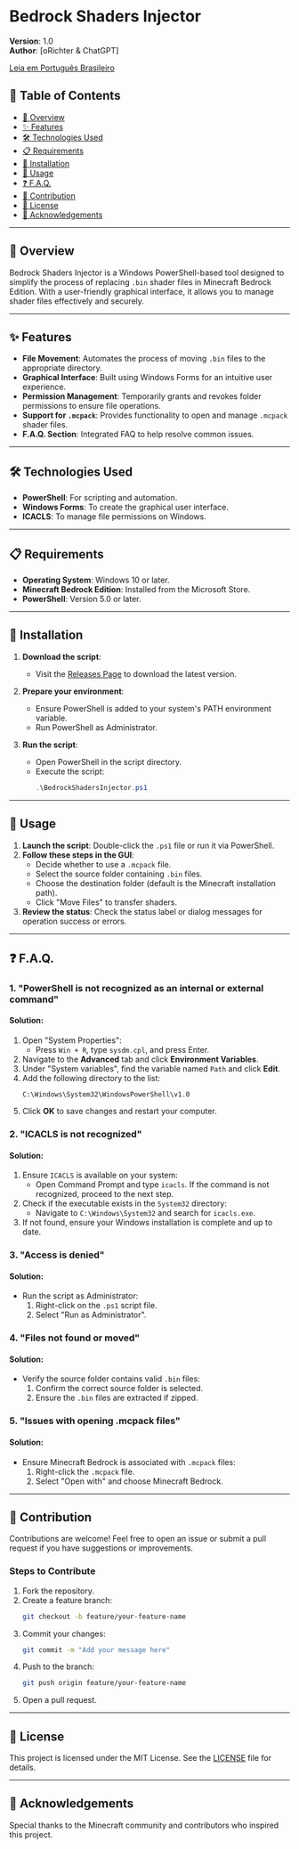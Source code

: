 # Bedrock Shaders Injector

**Version**: 1.0  
**Author**: [oRichter & ChatGPT]

[Leia em Português Brasileiro](README_pt-BR.md)

## 📑 Table of Contents
- [🚀 Overview](#-overview)
- [✨ Features](#-features)
- [🛠️ Technologies Used](#️-technologies-used)
- [📋 Requirements](#-requirements)
- [🔧 Installation](#-installation)
- [📖 Usage](#-usage)
- [❓ F.A.Q.](#-faq)
- [🤝 Contribution](#-contribution)
- [📜 License](#-license)
- [🙌 Acknowledgements](#-acknowledgements)

---

## 🚀 Overview
Bedrock Shaders Injector is a Windows PowerShell-based tool designed to simplify the process of replacing `.bin` shader files in Minecraft Bedrock Edition. With a user-friendly graphical interface, it allows you to manage shader files effectively and securely.

---

## ✨ Features
- **File Movement**: Automates the process of moving `.bin` files to the appropriate directory.
- **Graphical Interface**: Built using Windows Forms for an intuitive user experience.
- **Permission Management**: Temporarily grants and revokes folder permissions to ensure file operations.
- **Support for `.mcpack`**: Provides functionality to open and manage `.mcpack` shader files.
- **F.A.Q. Section**: Integrated FAQ to help resolve common issues.

---

## 🛠️ Technologies Used
- **PowerShell**: For scripting and automation.
- **Windows Forms**: To create the graphical user interface.
- **ICACLS**: To manage file permissions on Windows.

---

## 📋 Requirements
- **Operating System**: Windows 10 or later.
- **Minecraft Bedrock Edition**: Installed from the Microsoft Store.
- **PowerShell**: Version 5.0 or later.

---

## 🔧 Installation
1. **Download the script**:
   - Visit the [Releases Page](https://github.com/your-username/bedrock-shaders-injector/releases) to download the latest version.

2. **Prepare your environment**:
   - Ensure PowerShell is added to your system's PATH environment variable.
   - Run PowerShell as Administrator.

3. **Run the script**:
   - Open PowerShell in the script directory.
   - Execute the script:
     ```powershell
     .\BedrockShadersInjector.ps1
     ```

---

## 📖 Usage
1. **Launch the script**: Double-click the `.ps1` file or run it via PowerShell.
2. **Follow these steps in the GUI**:
   - Decide whether to use a `.mcpack` file.
   - Select the source folder containing `.bin` files.
   - Choose the destination folder (default is the Minecraft installation path).
   - Click "Move Files" to transfer shaders.
3. **Review the status**: Check the status label or dialog messages for operation success or errors.

---

## ❓ F.A.Q.
### 1. "PowerShell is not recognized as an internal or external command"
#### Solution:
1. Open "System Properties":
   - Press `Win + R`, type `sysdm.cpl`, and press Enter.
2. Navigate to the **Advanced** tab and click **Environment Variables**.
3. Under "System variables", find the variable named `Path` and click **Edit**.
4. Add the following directory to the list:
   ```
   C:\Windows\System32\WindowsPowerShell\v1.0
   ```
5. Click **OK** to save changes and restart your computer.

### 2. "ICACLS is not recognized"
#### Solution:
1. Ensure `ICACLS` is available on your system:
   - Open Command Prompt and type `icacls`. If the command is not recognized, proceed to the next step.
2. Check if the executable exists in the `System32` directory:
   - Navigate to `C:\Windows\System32` and search for `icacls.exe`.
3. If not found, ensure your Windows installation is complete and up to date.

### 3. "Access is denied"
#### Solution:
- Run the script as Administrator:
  1. Right-click on the `.ps1` script file.
  2. Select "Run as Administrator".

### 4. "Files not found or moved"
#### Solution:
- Verify the source folder contains valid `.bin` files:
  1. Confirm the correct source folder is selected.
  2. Ensure the `.bin` files are extracted if zipped.

### 5. "Issues with opening .mcpack files"
#### Solution:
- Ensure Minecraft Bedrock is associated with `.mcpack` files:
  1. Right-click the `.mcpack` file.
  2. Select "Open with" and choose Minecraft Bedrock.

---

## 🤝 Contribution
Contributions are welcome! Feel free to open an issue or submit a pull request if you have suggestions or improvements.

### Steps to Contribute
1. Fork the repository.
2. Create a feature branch:
   ```bash
   git checkout -b feature/your-feature-name
   ```
3. Commit your changes:
   ```bash
   git commit -m "Add your message here"
   ```
4. Push to the branch:
   ```bash
   git push origin feature/your-feature-name
   ```
5. Open a pull request.

---

## 📜 License
This project is licensed under the MIT License. See the [LICENSE](LICENSE) file for details.

---

## 🙌 Acknowledgements
Special thanks to the Minecraft community and contributors who inspired this project.
